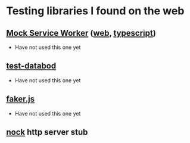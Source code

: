 # Testing libraries I found on the web

## [Mock Service Worker](https://mswjs.io/) ([web][tag-web], [typescript][tag-typescript])
- Have not used this one yet

## [test-databod](https://github.com/jackfranklin/test-data-bot)
- Have not used this one yet

## [faker.js](https://github.com/marak/Faker.js/)
- Have not used this one yet

## [nock](https://github.com/nock/nock) http server stub

[tag-web]: <https://example.org> 'web' 
[tag-typescript]: <https://example.org> 'typescript'
